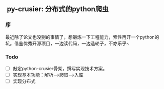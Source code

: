##  **py-crusier**: 分布式的python爬虫




### 序

最近除了论文也没别的事情了，想锻炼一下工程能力，索性再开一个python的坑。借鉴优秀开源项目，一边读代码，一边造轮子，不亦乐乎~


### Todo

- [ ] 敲定python-crusier骨架，撰写实现技术方案。
- [ ] 实现基本功能：解析-->爬取-->入库
- [ ] 实现分布式

